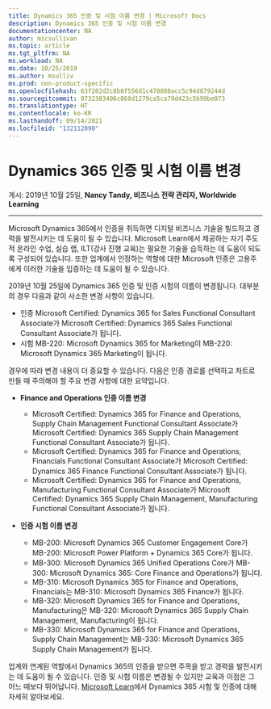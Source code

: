```yaml
---
title: Dynamics 365 인증 및 시험 이름 변경 | Microsoft Docs
description: Dynamics 365 인증 및 시험 이름 변경
documentationcenter: NA
author: micsullivan
ms.topic: article
ms.tgt_pltfrm: NA
ms.workload: NA
ms.date: 10/25/2019
ms.author: msulliv
ms.prod: non-product-specific
ms.openlocfilehash: 63f282d2c8b8f556d1c478880acc5c94d879244d
ms.sourcegitcommit: 9732383406c868d1279ca5ca79d423c5b99be073
ms.translationtype: HT
ms.contentlocale: ko-KR
ms.lasthandoff: 09/14/2021
ms.locfileid: "132112090"
---
```

# <a name="dynamics-365-certification-and-exam-names-are-changing"></a>Dynamics 365 인증 및 시험 이름 변경

게시: 2019년 10월 25일, **Nancy Tandy, 비즈니스 전략 관리자, Worldwide Learning**

___

Microsoft Dynamics 365에서 인증을 취득하면 디지털 비즈니스 기술을 빌드하고 경력을 발전시키는 데 도움이 될 수 있습니다. Microsoft Learn에서 제공하는 자기 주도적 온라인 수업, 실습 랩, ILT(강사 진행 교육)는 필요한 기술을 습득하는 데 도움이 되도록 구성되어 있습니다. 또한 업계에서 인정하는 역할에 대한 Microsoft 인증은 고용주에게 이러한 기술을 입증하는 데 도움이 될 수 있습니다.

2019년 10월 25일에 Dynamics 365 인증 및 인증 시험의 이름이 변경됩니다. 대부분의 경우 다음과 같이 사소한 변경 사항이 있습니다.

- 인증 Microsoft Certified: Dynamics 365 for Sales Functional Consultant Associate가 Microsoft Certified: Dynamics 365 Sales Functional Consultant Associate가 됩니다.
- 시험 MB-220: Microsoft Dynamics 365 for Marketing이 MB-220: Microsoft Dynamics 365 Marketing이 됩니다.
 
경우에 따라 변경 내용이 더 중요할 수 있습니다. 다음은 인증 경로를 선택하고 차트로 만들 때 주의해야 할 주요 변경 사항에 대한 요약입니다.

- **Finance and Operations 인증 이름 변경**
  - Microsoft Certified: Dynamics 365 for Finance and Operations, Supply Chain Management Functional Consultant Associate가 Microsoft Certified: Dynamics 365 Supply Chain Management Functional Consultant Associate가 됩니다. 
  - Microsoft Certified: Dynamics 365 for Finance and Operations, Financials Functional Consultant Associate가 Microsoft Certified: Dynamics 365 Finance Functional Consultant Associate가 됩니다. 
  - Microsoft Certified: Dynamics 365 for Finance and Operations, Manufacturing Functional Consultant Associate가 Microsoft Certified: Dynamics 365 Supply Chain Management, Manufacturing Functional Consultant Associate가 됩니다.
  
- **인증 시험 이름 변경**
  - MB-200: Microsoft Dynamics 365 Customer Engagement Core가 MB-200: Microsoft Power Platform + Dynamics 365 Core가 됩니다.  
  - MB-300: Microsoft Dynamics 365 Unified Operations Core가 MB-300: Microsoft Dynamics 365: Core Finance and Operations가 됩니다. 
  - MB-310: Microsoft Dynamics 365 for Finance and Operations, Financials는 MB-310: Microsoft Dynamics 365 Finance가 됩니다. 
  - MB-320: Microsoft Dynamics 365 for Finance and Operations, Manufacturing은 MB-320: Microsoft Dynamics 365 Supply Chain Management, Manufacturing이 됩니다. 
  - MB-330: Microsoft Dynamics 365 for Finance and Operations, Supply Chain Management는 MB-330: Microsoft Dynamics 365 Supply Chain Management가 됩니다. 

업계와 연계된 역할에서 Dynamics 365의 인증을 받으면 주목을 받고 경력을 발전시키는 데 도움이 될 수 있습니다. 인증 및 시험 이름은 변경될 수 있지만 교육과 이점은 그 어느 때보다 뛰어납니다.   [Microsoft Learn](https://docs.microsoft.com/learn/dynamics365/?WT.mc_id=BABlog4__landingpage_dynamics-blog-wwl)에서 Dynamics 365 시험 및 인증에 대해 자세히 알아보세요. 


